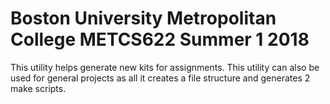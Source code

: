# Boston University Metropolitan College METCS622 Summer 1 2018
This utility helps generate new kits for assignments.
This utility can also be used for general projects as all it creates a file structure and generates 2 make scripts.
